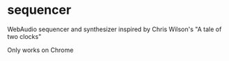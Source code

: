 # sequencer
WebAudio sequencer and synthesizer inspired by Chris Wilson's "A tale of two clocks"

Only works on Chrome 


